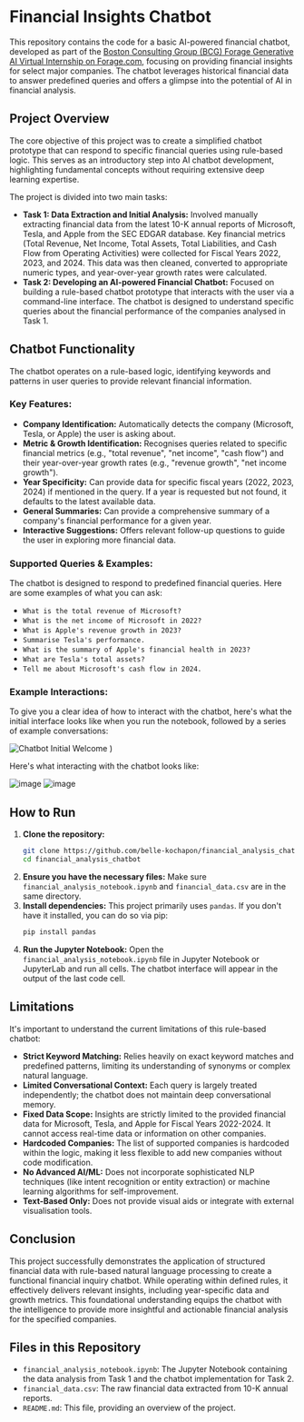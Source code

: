 # Financial Insights Chatbot

This repository contains the code for a basic AI-powered financial chatbot, developed as part of the [Boston Consulting Group (BCG) Forage Generative AI Virtual Internship on Forage.com](https://www.theforage.com/simulations/bcg/gen-ai-anlo), focusing on providing financial insights for select major companies. The chatbot leverages historical financial data to answer predefined queries and offers a glimpse into the potential of AI in financial analysis.

## Project Overview

The core objective of this project was to create a simplified chatbot prototype that can respond to specific financial queries using rule-based logic. This serves as an introductory step into AI chatbot development, highlighting fundamental concepts without requiring extensive deep learning expertise.

The project is divided into two main tasks:

* **Task 1: Data Extraction and Initial Analysis:** Involved manually extracting financial data from the latest 10-K annual reports of Microsoft, Tesla, and Apple from the SEC EDGAR database. Key financial metrics (Total Revenue, Net Income, Total Assets, Total Liabilities, and Cash Flow from Operating Activities) were collected for Fiscal Years 2022, 2023, and 2024. This data was then cleaned, converted to appropriate numeric types, and year-over-year growth rates were calculated.
* **Task 2: Developing an AI-powered Financial Chatbot:** Focused on building a rule-based chatbot prototype that interacts with the user via a command-line interface. The chatbot is designed to understand specific queries about the financial performance of the companies analysed in Task 1.

## Chatbot Functionality

The chatbot operates on a rule-based logic, identifying keywords and patterns in user queries to provide relevant financial information.

### Key Features:

* **Company Identification:** Automatically detects the company (Microsoft, Tesla, or Apple) the user is asking about.
* **Metric & Growth Identification:** Recognises queries related to specific financial metrics (e.g., "total revenue", "net income", "cash flow") and their year-over-year growth rates (e.g., "revenue growth", "net income growth").
* **Year Specificity:** Can provide data for specific fiscal years (2022, 2023, 2024) if mentioned in the query. If a year is requested but not found, it defaults to the latest available data.
* **General Summaries:** Can provide a comprehensive summary of a company's financial performance for a given year.
* **Interactive Suggestions:** Offers relevant follow-up questions to guide the user in exploring more financial data.

### Supported Queries & Examples:

The chatbot is designed to respond to predefined financial queries. Here are some examples of what you can ask:

* `What is the total revenue of Microsoft?`
* `What is the net income of Microsoft in 2022?`
* `What is Apple's revenue growth in 2023?`
* `Summarise Tesla's performance.`
* `What is the summary of Apple's financial health in 2023?`
* `What are Tesla's total assets?`
* `Tell me about Microsoft's cash flow in 2024.`

### Example Interactions:
To give you a clear idea of how to interact with the chatbot, here's what the initial interface looks like when you run the notebook, followed by a series of example conversations:

![Chatbot Initial Welcome](https://github.com/user-attachments/assets/a9435adc-c91c-43ac-ab7e-24d818125738)
)

Here's what interacting with the chatbot looks like:

![image](https://github.com/user-attachments/assets/619af543-49b4-48da-aa69-a031df4ff287)
![image](https://github.com/user-attachments/assets/678efd27-c9c1-4eb0-ac54-ffd2268cd585)

## How to Run

1.  **Clone the repository:**
    ```bash
    git clone https://github.com/belle-kochapon/financial_analysis_chatbot.git
    cd financial_analysis_chatbot
    ```
2.  **Ensure you have the necessary files:**
    Make sure `financial_analysis_notebook.ipynb` and `financial_data.csv` are in the same directory.
3.  **Install dependencies:**
    This project primarily uses `pandas`. If you don't have it installed, you can do so via pip:
    ```bash
    pip install pandas
    ```
4.  **Run the Jupyter Notebook:**
    Open the `financial_analysis_notebook.ipynb` file in Jupyter Notebook or JupyterLab and run all cells. The chatbot interface will appear in the output of the last code cell.

## Limitations

It's important to understand the current limitations of this rule-based chatbot:

* **Strict Keyword Matching:** Relies heavily on exact keyword matches and predefined patterns, limiting its understanding of synonyms or complex natural language.
* **Limited Conversational Context:** Each query is largely treated independently; the chatbot does not maintain deep conversational memory.
* **Fixed Data Scope:** Insights are strictly limited to the provided financial data for Microsoft, Tesla, and Apple for Fiscal Years 2022-2024. It cannot access real-time data or information on other companies.
* **Hardcoded Companies:** The list of supported companies is hardcoded within the logic, making it less flexible to add new companies without code modification.
* **No Advanced AI/ML:** Does not incorporate sophisticated NLP techniques (like intent recognition or entity extraction) or machine learning algorithms for self-improvement.
* **Text-Based Only:** Does not provide visual aids or integrate with external visualisation tools.

## Conclusion

This project successfully demonstrates the application of structured financial data with rule-based natural language processing to create a functional financial inquiry chatbot. While operating within defined rules, it effectively delivers relevant insights, including year-specific data and growth metrics. This foundational understanding equips the chatbot with the intelligence to provide more insightful and actionable financial analysis for the specified companies.

## Files in this Repository

* `financial_analysis_notebook.ipynb`: The Jupyter Notebook containing the data analysis from Task 1 and the chatbot implementation for Task 2.
* `financial_data.csv`: The raw financial data extracted from 10-K annual reports.
* `README.md`: This file, providing an overview of the project.
